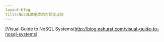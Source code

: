 ```yaml
---
layout:blog
title:NoSQL数据库的可视化比较
---
```


[Visual Guide to NoSQL Systems\(http://blog.nahurst.com/visual-guide-to-nosql-systems)
